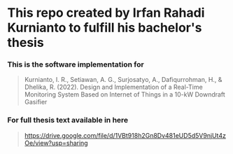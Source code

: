 # This repo created by Irfan Rahadi Kurnianto to fulfill his bachelor's thesis 

### This is the software implementation for 
> Kurnianto, I. R., Setiawan, A. G., Surjosatyo, A., Dafiqurrohman, H., & Dhelika, R. (2022). Design and Implementation of a Real-Time Monitoring System Based on Internet of Things in a 10-kW Downdraft Gasifier 

### For full thesis text available in here
> https://drive.google.com/file/d/1VBt918h2Gn8Dv481eUD5d5V9njUt4zOe/view?usp=sharing
